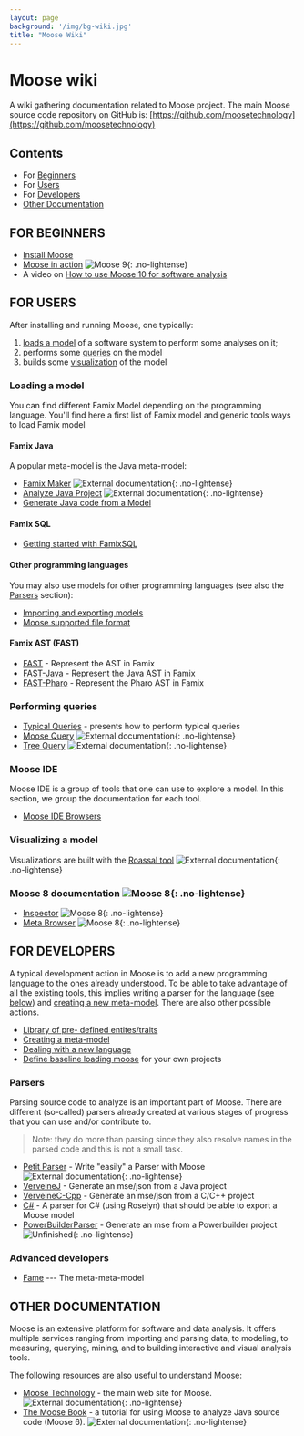 ```yaml
---
layout: page
background: '/img/bg-wiki.jpg'
title: "Moose Wiki"
---
```


# Moose wiki  <!-- omit in toc -->

A wiki gathering documentation related to Moose project.
The main Moose source code repository on GitHub is: [https://github.com/moosetechnology](https://github.com/moosetechnology)

## Contents  <!-- omit in toc -->

- For [Beginners](#for-beginners)
- For [Users](#for-users)
- For [Developers](#for-developers)
- [Other Documentation](#other-documentation)

## FOR BEGINNERS

- [Install Moose](Beginners/InstallMoose)
- [Moose in action](Beginners/moose-in-action) ![Moose 9](https://img.shields.io/badge/Moose-9-%23aac9ff.svg){: .no-lightense}
- A video on [How to use Moose 10 for software analysis](https://www.youtube.com/watch?v=2ILbR5ZrSm8)

## FOR USERS

After installing and running Moose, one typically:

1. [loads a model](#loading-a-model) of a software system to perform some analyses on it;
1. performs some [queries](#performing-queries) on the model
1. builds some [visualization](#visualizing-a-model) of the model

### Loading a model

You can find different Famix Model depending on the programming language.
You'll find here a first list of Famix model and generic tools ways to load Famix model

#### Famix Java

A popular meta-model is the Java meta-model:

- [Famix Maker](https://github.com/moosetechnology/Moose-Easy)
  ![External documentation](https://img.shields.io/badge/-External%20Documentation-blue){: .no-lightense}
- [Analyze Java Project](https://fuhrmanator.github.io/2019/07/29/AnalyzingJavaWithMoose.html)
  ![External documentation](https://img.shields.io/badge/-External%20Documentation-blue){: .no-lightense}
- [Generate Java code from a Model](Users/famix-java/generate-java-code)

#### Famix SQL

- [Getting started with FamixSQL](./Users/famix-sql/getting-started-with-famixsql)

#### Other programming languages

You may also use models for other programming languages (see also the [Parsers](#Parsers) section):

- [Importing and exporting models](Users/ImportingAndExportingModels)
- [Moose supported file format](./Users/file-format)

#### Famix AST (FAST)

- [FAST](Developers/Parsers/FAST) - Represent the AST in Famix
- [FAST-Java](Developers/Parsers/FAST-Java) - Represent the Java AST in Famix
- [FAST-Pharo](Developers/Parsers/FAST-Pharo) - Represent the Pharo AST in Famix

### Performing queries

- [Typical Queries](./Users/typicalQueries) - presents how to perform typical queries
- [Moose Query](https://moosequery.ferlicot.fr/)
  ![External documentation](https://img.shields.io/badge/-External%20Documentation-blue){: .no-lightense}
- [Tree Query](https://github.com/juliendelplanque/TreeQuery)
  ![External documentation](https://img.shields.io/badge/-External%20Documentation-blue){: .no-lightense}

### Moose IDE

Moose IDE is a group of tools that one can use to explore a model.
In this section, we group the documentation for each tool.

- [Moose IDE Browsers](Users/moose-ide/browsers)

### Visualizing a model

Visualizations are built with the [Roassal tool](https://github.com/ObjectProfile/Roassal3.git)
  ![External documentation](https://img.shields.io/badge/-External%20Documentation-blue){: .no-lightense}

### Moose 8 documentation ![Moose 8](https://img.shields.io/badge/Moose-8-%23aac9ff.svg){: .no-lightense}

- [Inspector](Users/moose-8/inspector/inspector) ![Moose 8](https://img.shields.io/badge/Moose-8-%23aac9ff.svg){: .no-lightense}
- [Meta Browser](Users/moose-8/metaBrowser) ![Moose 8](https://img.shields.io/badge/Moose-8-%23aac9ff.svg){: .no-lightense}

## FOR DEVELOPERS

A typical development action in Moose is to add a new programming language to the ones already understood.
To be able to take advantage of all the existing tools, this implies writing a parser for the language ([see below](#Parsers)) and [creating a new meta-model](Developers/CreateNewMetamodel).
There are also other possible actions.

- [Library of pre- defined entites/traits](Developers/predefinedEntities)
- [Creating a meta-model](Developers/CreateNewMetamodel)
- [Dealing with a new language](Developers/dealing-with-a-new-language)
- [Define baseline loading moose](Developers/DefineBaselineLoadingMoose) for your own projects

### Parsers

Parsing source code to analyze is an important part of Moose.
There are different (so-called) parsers already created at various stages of progress that you can use and/or contribute to.

> Note: they do more than parsing since they also resolve names in the parsed code and this is not a small task.

- [Petit Parser](https://github.com/moosetechnology/PetitParser) - Write "easily" a Parser with Moose 
  ![External documentation](https://img.shields.io/badge/-External%20Documentation-blue){: .no-lightense}
- [VerveineJ](Developers/Parsers/VerveineJ) - Generate an mse/json from a Java project
- [VerveineC-Cpp](Developers/Parsers/VerveineC-Cpp) - Generate an mse/json from a C/C++ project
- [C#](https://github.com/feenkcom/roslyn2famix) - A parser for C# (using Roselyn) that should be able to export a Moose model
- [PowerBuilderParser](Developers/Parsers/PowerBuilderParser) - Generate an mse from a Powerbuilder project
  ![Unfinished](https://img.shields.io/badge/Progress-Unfinished-yellow){: .no-lightense}

### Advanced developers

- [Fame](Developers/Fame) --- The meta-meta-model

## OTHER DOCUMENTATION

Moose is an extensive platform for software and data analysis.
It offers multiple services ranging from importing and parsing data, to modeling, to measuring, querying, mining, and to building interactive and visual analysis tools.

The following resources are also useful to understand Moose:

- [Moose Technology](https://moosetechnology.org/) - the main web site for Moose.
  ![External documentation](https://img.shields.io/badge/-External%20Documentation-blue){: .no-lightense}
- [The Moose Book](http://themoosebook.org/) - a tutorial for using Moose to analyze Java source code (Moose 6).
  ![External documentation](https://img.shields.io/badge/-External%20Documentation-blue){: .no-lightense}
